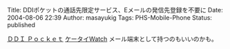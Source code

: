 Title: DDIポケットの通話先限定サービス、Eメールの発信先登録を不要に
Date: 2004-08-06 22:39
Author: masayukig
Tags: PHS-Mobile-Phone
Status: published

[ＤＤＩ
Ｐｏｃｋｅｔ](http://www.ddipocket.co.jp/top/news/new/04080601.html)
[ケータイWatch](http://k-tai.impress.co.jp/cda/article/news_toppage/20074.html)
メール端末として持つのもいいのかも。
